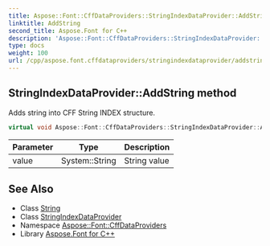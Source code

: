 ```yaml
---
title: Aspose::Font::CffDataProviders::StringIndexDataProvider::AddString method
linktitle: AddString
second_title: Aspose.Font for C++
description: 'Aspose::Font::CffDataProviders::StringIndexDataProvider::AddString method. Adds string into CFF String INDEX structure in C++.'
type: docs
weight: 100
url: /cpp/aspose.font.cffdataproviders/stringindexdataprovider/addstring/
---
```

## StringIndexDataProvider::AddString method


Adds string into CFF String INDEX structure.

```cpp
virtual void Aspose::Font::CffDataProviders::StringIndexDataProvider::AddString(System::String value)=0
```


| Parameter | Type | Description |
| --- | --- | --- |
| value | System::String | String value |

## See Also

* Class [String](../../../system/string/)
* Class [StringIndexDataProvider](../)
* Namespace [Aspose::Font::CffDataProviders](../../)
* Library [Aspose.Font for C++](../../../)
